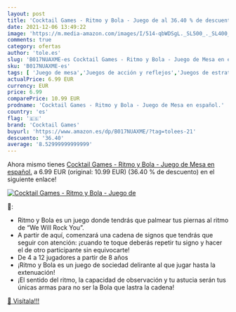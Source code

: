 ```yaml
---
layout: post
title: 'Cocktail Games - Ritmo y Bola - Juego de al 36.40 % de descuento'
date: 2021-12-06 13:49:22
image: 'https://m.media-amazon.com/images/I/514-qbWDSgL._SL500_._SL400_.jpg'
comments: true
category: ofertas
author: 'tole.es'
slug: 'B017NUAXME-es Cocktail Games - Ritmo y Bola - Juego de Mesa en español.'
sku: 'B017NUAXME-es'
tags: [ 'Juego de mesa','Juegos de acción y reflejos','Juegos de estrategia','Juegos de tablero','Juegos y accesorios para juegos','Juguetes','Juguetes y juegos','cocktail games','de','juego','mesa', ]
actualPrice: 6.99 EUR
currency: EUR
price: 6.99
comparePrice: 10.99 EUR
prodname: 'Cocktail Games - Ritmo y Bola - Juego de Mesa en español.'
country: 'es'
flag: '🇪🇸'
brand: 'Cocktail Games'
buyurl: 'https://www.amazon.es/dp/B017NUAXME/?tag=tolees-21'
descuento: '36.40'
average: '8.52999999999999'
---
```


Ahora mismo tienes [Cocktail Games - Ritmo y Bola - Juego de Mesa en español.](https://www.amazon.es/dp/B017NUAXME/?tag=tolees-21) a 6.99 EUR (original: 10.99 EUR) (36.40 %  de descuento) en el siguiente enlace!

[![Cocktail Games - Ritmo y Bola - Juego de](https://m.media-amazon.com/images/I/514-qbWDSgL._SL500_._SL400_.jpg)](https://www.amazon.es/dp/B017NUAXME/?tag=tolees-21)

🔎:

- Ritmo y Bola es un juego donde tendrás que palmear tus piernas al ritmo de “We Will Rock You”.
- A partir de aquí, comenzará una cadena de signos que tendrás que seguir con atención: ¡cuando te toque deberás repetir tu signo y hacer el de otro participante sin equivocarte!
- De 4 a 12 jugadores a partir de 8 años
- ¡Ritmo y Bola es un juego de sociedad delirante al que jugar hasta la extenuación!
- ¡El sentido del ritmo, la capacidad de observación y tu astucia serán tus únicas armas para no ser la Bola que lastra la cadena!

[🛒 Visítala!!!](https://www.amazon.es/dp/B017NUAXME/?tag=tolees-21)
